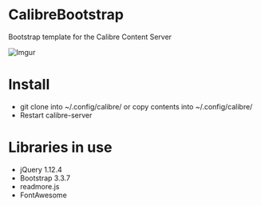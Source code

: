 # CalibreBootstrap
Bootstrap template for the Calibre Content Server

![Imgur](http://imgur.com/yUZRhX9)

# Install
- git clone into ~/.config/calibre/  or copy contents into ~/.config/calibre/
- Restart calibre-server

# Libraries in use
- jQuery 1.12.4
- Bootstrap 3.3.7
- readmore.js
- FontAwesome
